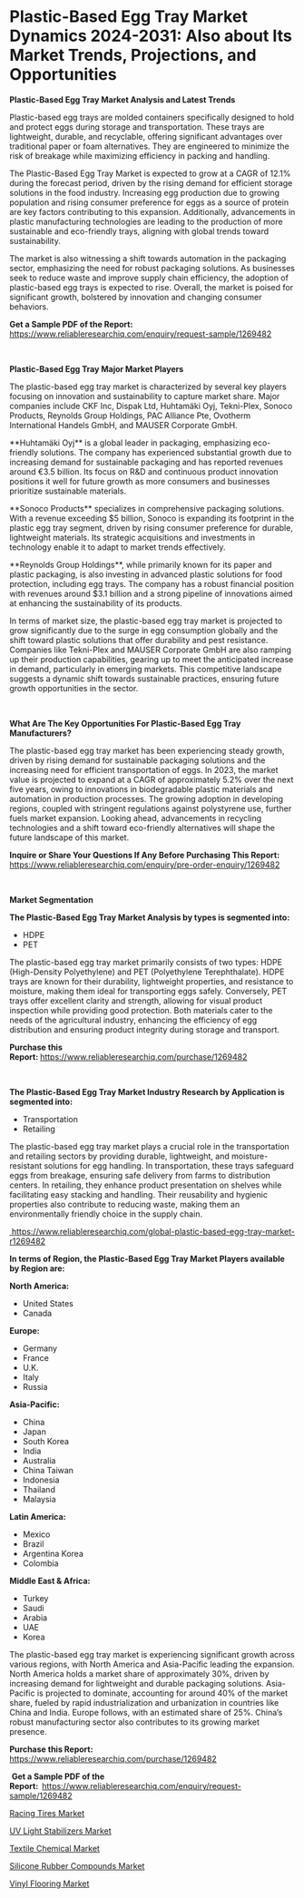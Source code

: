 <p><h1>Plastic-Based Egg Tray Market Dynamics 2024-2031: Also about Its Market Trends, Projections, and Opportunities</h1></p><p><strong>Plastic-Based Egg Tray Market Analysis and Latest Trends</strong></p>
<p><p>Plastic-based egg trays are molded containers specifically designed to hold and protect eggs during storage and transportation. These trays are lightweight, durable, and recyclable, offering significant advantages over traditional paper or foam alternatives. They are engineered to minimize the risk of breakage while maximizing efficiency in packing and handling.</p><p>The Plastic-Based Egg Tray Market is expected to grow at a CAGR of 12.1% during the forecast period, driven by the rising demand for efficient storage solutions in the food industry. Increasing egg production due to growing population and rising consumer preference for eggs as a source of protein are key factors contributing to this expansion. Additionally, advancements in plastic manufacturing technologies are leading to the production of more sustainable and eco-friendly trays, aligning with global trends toward sustainability.</p><p>The market is also witnessing a shift towards automation in the packaging sector, emphasizing the need for robust packaging solutions. As businesses seek to reduce waste and improve supply chain efficiency, the adoption of plastic-based egg trays is expected to rise. Overall, the market is poised for significant growth, bolstered by innovation and changing consumer behaviors.</p></p>
<p><strong>Get a Sample PDF of the Report:&nbsp;</strong> <a href="https://www.reliableresearchiq.com/enquiry/request-sample/1269482?utm_campaign=1088&utm_medium=2&utm_source=Github&utm_content=ia&utm_term=11122024&utm_id=plastic-based-egg-tray">https://www.reliableresearchiq.com/enquiry/request-sample/1269482</a></p>
<p>&nbsp;</p>
<p><strong>Plastic-Based Egg Tray Major Market Players</strong></p>
<p><p>The plastic-based egg tray market is characterized by several key players focusing on innovation and sustainability to capture market share. Major companies include CKF Inc, Dispak Ltd, Huhtamäki Oyj, Tekni-Plex, Sonoco Products, Reynolds Group Holdings, PAC Alliance Pte, Ovotherm International Handels GmbH, and MAUSER Corporate GmbH.</p><p>**Huhtamäki Oyj** is a global leader in packaging, emphasizing eco-friendly solutions. The company has experienced substantial growth due to increasing demand for sustainable packaging and has reported revenues around €3.5 billion. Its focus on R&D and continuous product innovation positions it well for future growth as more consumers and businesses prioritize sustainable materials.</p><p>**Sonoco Products** specializes in comprehensive packaging solutions. With a revenue exceeding $5 billion, Sonoco is expanding its footprint in the plastic egg tray segment, driven by rising consumer preference for durable, lightweight materials. Its strategic acquisitions and investments in technology enable it to adapt to market trends effectively.</p><p>**Reynolds Group Holdings**, while primarily known for its paper and plastic packaging, is also investing in advanced plastic solutions for food protection, including egg trays. The company has a robust financial position with revenues around $3.1 billion and a strong pipeline of innovations aimed at enhancing the sustainability of its products.</p><p>In terms of market size, the plastic-based egg tray market is projected to grow significantly due to the surge in egg consumption globally and the shift toward plastic solutions that offer durability and pest resistance. Companies like Tekni-Plex and MAUSER Corporate GmbH are also ramping up their production capabilities, gearing up to meet the anticipated increase in demand, particularly in emerging markets. This competitive landscape suggests a dynamic shift towards sustainable practices, ensuring future growth opportunities in the sector.</p></p>
<p>&nbsp;</p>
<p><strong>What Are The Key Opportunities For Plastic-Based Egg Tray Manufacturers?</strong></p>
<p><p>The plastic-based egg tray market has been experiencing steady growth, driven by rising demand for sustainable packaging solutions and the increasing need for efficient transportation of eggs. In 2023, the market value is projected to expand at a CAGR of approximately 5.2% over the next five years, owing to innovations in biodegradable plastic materials and automation in production processes. The growing adoption in developing regions, coupled with stringent regulations against polystyrene use, further fuels market expansion. Looking ahead, advancements in recycling technologies and a shift toward eco-friendly alternatives will shape the future landscape of this market.</p></p>
<p><strong>Inquire or Share Your Questions If Any Before Purchasing This Report:</strong> <a href="https://www.reliableresearchiq.com/enquiry/pre-order-enquiry/1269482?utm_campaign=1088&utm_medium=2&utm_source=Github&utm_content=ia&utm_term=11122024&utm_id=plastic-based-egg-tray">https://www.reliableresearchiq.com/enquiry/pre-order-enquiry/1269482</a></p>
<p>&nbsp;</p>
<p><strong>Market Segmentation</strong></p>
<p><strong>The Plastic-Based Egg Tray Market Analysis by types is segmented into:</strong></p>
<p><ul><li>HDPE</li><li>PET</li></ul></p>
<p><p>The plastic-based egg tray market primarily consists of two types: HDPE (High-Density Polyethylene) and PET (Polyethylene Terephthalate). HDPE trays are known for their durability, lightweight properties, and resistance to moisture, making them ideal for transporting eggs safely. Conversely, PET trays offer excellent clarity and strength, allowing for visual product inspection while providing good protection. Both materials cater to the needs of the agricultural industry, enhancing the efficiency of egg distribution and ensuring product integrity during storage and transport.</p></p>
<p><strong>Purchase this Report:&nbsp;</strong><a href="https://www.reliableresearchiq.com/purchase/1269482?utm_campaign=1088&utm_medium=2&utm_source=Github&utm_content=ia&utm_term=11122024&utm_id=plastic-based-egg-tray">https://www.reliableresearchiq.com/purchase/1269482</a></p>
<p>&nbsp;</p>
<p><strong>The Plastic-Based Egg Tray Market Industry Research by Application is segmented into:</strong></p>
<p><ul><li>Transportation</li><li>Retailing</li></ul></p>
<p><p>The plastic-based egg tray market plays a crucial role in the transportation and retailing sectors by providing durable, lightweight, and moisture-resistant solutions for egg handling. In transportation, these trays safeguard eggs from breakage, ensuring safe delivery from farms to distribution centers. In retailing, they enhance product presentation on shelves while facilitating easy stacking and handling. Their reusability and hygienic properties also contribute to reducing waste, making them an environmentally friendly choice in the supply chain.</p></p>
<p><a href="https://www.reliableresearchiq.com/global-plastic-based-egg-tray-market-r1269482?utm_campaign=1088&utm_medium=2&utm_source=Github&utm_content=ia&utm_term=11122024&utm_id=plastic-based-egg-tray">&nbsp;https://www.reliableresearchiq.com/global-plastic-based-egg-tray-market-r1269482</a></p>
<p><strong>In terms of Region, the Plastic-Based Egg Tray Market Players available by Region are:</strong></p>
<p>
    <p> <strong> North America: </strong>
        <ul>
            <li>United States</li>
            <li>Canada</li>
        </ul>
        </p> 
    <p> <strong> Europe: </strong>
        <ul>
            <li>Germany</li>
            <li>France</li>
            <li>U.K.</li>
            <li>Italy</li>
            <li>Russia</li>
        </ul>
        </p> 
    <p> <strong> Asia-Pacific: </strong>
        <ul>
            <li>China</li>
            <li>Japan</li>
            <li>South Korea</li>
            <li>India</li>
            <li>Australia</li>
            <li>China Taiwan</li>
            <li>Indonesia</li>
            <li>Thailand</li>
            <li>Malaysia</li>
        </ul>
        </p> 
    <p> <strong> Latin America: </strong>
        <ul>
            <li>Mexico</li>
            <li>Brazil</li>
            <li>Argentina Korea</li>
            <li>Colombia</li>
        </ul>
        </p> 
    <p> <strong> Middle East & Africa: </strong>
        <ul>
            <li>Turkey</li>
            <li>Saudi</li>
            <li>Arabia</li>
            <li>UAE</li>
            <li>Korea</li>
        </ul>
    </p>
    </p>
<p><p>The plastic-based egg tray market is experiencing significant growth across various regions, with North America and Asia-Pacific leading the expansion. North America holds a market share of approximately 30%, driven by increasing demand for lightweight and durable packaging solutions. Asia-Pacific is projected to dominate, accounting for around 40% of the market share, fueled by rapid industrialization and urbanization in countries like China and India. Europe follows, with an estimated share of 25%. China’s robust manufacturing sector also contributes to its growing market presence.</p></p>
<p><strong>Purchase this Report: </strong><a href="https://www.reliableresearchiq.com/purchase/1269482?utm_campaign=1088&utm_medium=2&utm_source=Github&utm_content=ia&utm_term=11122024&utm_id=plastic-based-egg-tray">https://www.reliableresearchiq.com/purchase/1269482</a></p>
<p>&nbsp;<strong>Get a Sample PDF of the Report:&nbsp;&nbsp;</strong><a href="https://www.reliableresearchiq.com/enquiry/request-sample/1269482?utm_campaign=1088&utm_medium=2&utm_source=Github&utm_content=ia&utm_term=11122024&utm_id=plastic-based-egg-tray">https://www.reliableresearchiq.com/enquiry/request-sample/1269482</a></p>
<p><strong></strong></p>
<p><p><a href="https://www.linkedin.com/pulse/c-hannibex-sqmmf?utm_campaign=1088&utm_medium=2&utm_source=Github&utm_content=ia&utm_term=11122024&utm_id=plastic-based-egg-tray">Racing Tires Market</a></p><p><a href="https://www.linkedin.com/pulse/uv-light-stabilizers-market-analysis-report-2024-2031-b6jte?utm_campaign=1088&utm_medium=2&utm_source=Github&utm_content=ia&utm_term=11122024&utm_id=plastic-based-egg-tray">UV Light Stabilizers Market</a></p><p><a href="https://www.linkedin.com/pulse/textile-chemical-market-research-report-exploring-size-dfc8e?utm_campaign=1088&utm_medium=2&utm_source=Github&utm_content=ia&utm_term=11122024&utm_id=plastic-based-egg-tray">Textile Chemical Market</a></p><p><a href="https://www.linkedin.com/pulse/top-reasons-behind-silicone-rubber-compounds-market-growth-dbipe?utm_campaign=1088&utm_medium=2&utm_source=Github&utm_content=ia&utm_term=11122024&utm_id=plastic-based-egg-tray">Silicone Rubber Compounds Market</a></p><p><a href="https://www.linkedin.com/pulse/financial-insights-market-potential-vinyl-flooring-research-jxg0e?utm_campaign=1088&utm_medium=2&utm_source=Github&utm_content=ia&utm_term=11122024&utm_id=plastic-based-egg-tray">Vinyl Flooring Market</a></p></p>